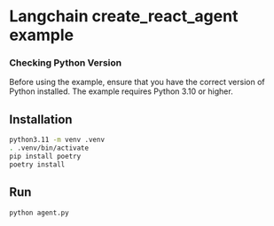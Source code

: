 # Langchain create_react_agent example

### Checking Python Version
Before using the example, ensure that you have the correct version of Python installed. The example requires Python 3.10 or higher.

## Installation
```bash
python3.11 -m venv .venv
. .venv/bin/activate
pip install poetry
poetry install
```

## Run

```bash
python agent.py
```